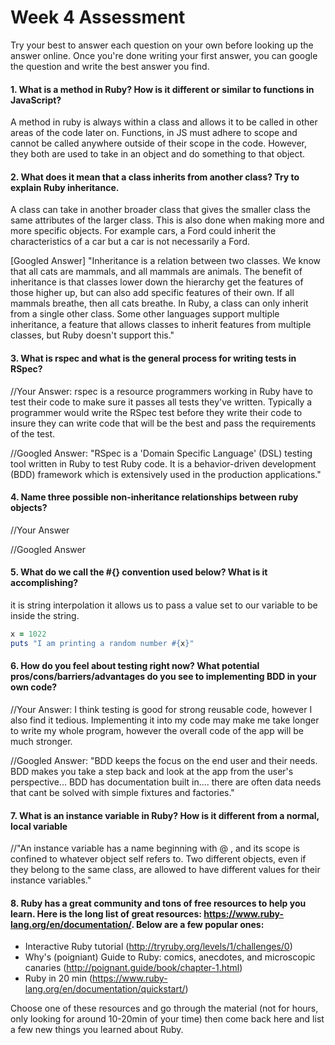 # Week 4 Assessment

Try your best to answer each question on your own before looking up the answer online. Once you're done writing your first answer, you can google the question and write the best answer you find.


#### 1. What is a method in Ruby? How is it different or similar to functions in JavaScript?

A method in ruby is always within a class and allows it to be called in other areas of the code later on. Functions, in JS must adhere to scope and cannot be called anywhere outside of their scope in the code. However, they both are used to take in an object and do something to that object.

#### 2. What does it mean that a class inherits from another class? Try to explain Ruby inheritance.

A class can take in another broader class that gives the smaller class the same attributes of the larger class. This is also done when making more and more specific objects. For example cars, a Ford could inherit the characteristics of a car but a car is not necessarily a Ford.


[Googled Answer] "Inheritance is a relation between two classes. We know that all cats are mammals, and all mammals are animals. The benefit of inheritance is that classes lower down the hierarchy get the features of those higher up, but can also add specific features of their own. If all mammals breathe, then all cats breathe. In Ruby, a class can only inherit from a single other class. Some other languages support multiple inheritance, a feature that allows classes to inherit features from multiple classes, but Ruby doesn't support this."


#### 3. What is rspec and what is the general process for writing tests in RSpec?

//Your Answer: rspec is a resource programmers working in Ruby have to test their code to make sure it passes all tests they've written. Typically a programmer would write the RSpec test before they write their code to insure they can write code that will be the best and pass the requirements of the test.  

//Googled Answer: "RSpec is a 'Domain Specific Language' (DSL) testing tool written in Ruby to test Ruby code. It is a behavior-driven development (BDD) framework which is extensively used in the production applications."


#### 4. Name three possible non-inheritance relationships between ruby objects?

//Your Answer

//Googled Answer


#### 5. What do we call the #{} convention used below? What is it accomplishing?
it is string interpolation it allows us to pass a value set to our variable to be inside the string.

```ruby
x = 1022
puts "I am printing a random number #{x}"
```

#### 6. How do you feel about testing right now? What potential pros/cons/barriers/advantages do you see to implementing BDD in your own code?

//Your Answer: I think testing is good for strong reusable code, however I also find it tedious. Implementing it into my code may make me take longer to write my whole program, however the overall code of the app will be much stronger.

//Googled Answer: "BDD keeps the focus on the end user and their needs. BDD makes you take a step back and look at the app from the user's perspective... BDD has documentation built in.... there are often data needs that cant be solved with simple fixtures and factories."


#### 7. What is an instance variable in Ruby? How is it different from a normal, local variable

//"An instance variable has a name beginning with @ , and its scope is confined to whatever object self refers to. Two different objects, even if they belong to the same class, are allowed to have different values for their instance variables."

#### 8. Ruby has a great community and tons of free resources to help you learn. Here is the long list of great resources: https://www.ruby-lang.org/en/documentation/. Below are a few popular ones:
- Interactive Ruby tutorial (http://tryruby.org/levels/1/challenges/0)
- Why's (poigniant) Guide to Ruby: comics, anecdotes, and microscopic canaries (http://poignant.guide/book/chapter-1.html)
- Ruby in 20 min (https://www.ruby-lang.org/en/documentation/quickstart/)

Choose one of these resources and go through the material (not for hours, only looking for around 10-20min of your time) then come back here and list a few new things you learned about Ruby.
